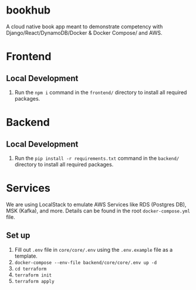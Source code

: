 # bookhub

A cloud native book app meant to demonstrate competency with Django/React/DynamoDB/Docker & Docker Compose/ and AWS.

# Frontend

## Local Development

1. Run the `npm i` command in the `frontend/` directory to install all required packages.

# Backend

## Local Development

1. Run the `pip install -r requirements.txt` command in the `backend/` directory to install all required packages.

# Services

We are using LocalStack to emulate AWS Services like RDS (Postgres DB), MSK (Kafka), and more. Details can be found in the root `docker-compose.yml` file.

## Set up

1. Fill out `.env` file in `core/core/.env` using the `.env.example` file as a template.
1. `docker-compose --env-file backend/core/core/.env up -d`
1. `cd terraform`
1. `terraform init`
1. `terraform apply`
